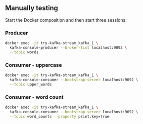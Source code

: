 
## Manually testing

Start the Docker composition and then start three sessions:

### Producer

```bash
docker exec -it try-kafka-stream_kafka_1 \
  kafka-console-producer --broker-list localhost:9092 \
  --topic words
```

### Consumer - uppercase

```bash
docker exec -it try-kafka-stream_kafka_1 \
  kafka-console-consumer --bootstrap-server localhost:9092 \
  --topic upper_words
```

### Consumer - word count

```bash
docker exec -it try-kafka-stream_kafka_1 \
  kafka-console-consumer --bootstrap-server localhost:9092 \
  --topic word_counts --property print.key=true
```

